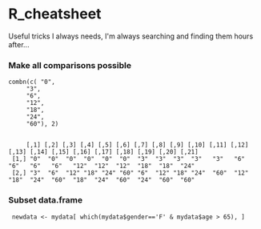 # R_cheatsheet
 Useful tricks I always needs, I'm always searching and finding them hours after...

### Make all comparisons possible

    combn(c( "0",
         "3",
         "6",
         "12",
         "18",
         "24",
         "60"), 2)

    
         [,1] [,2] [,3] [,4] [,5] [,6] [,7] [,8] [,9] [,10] [,11] [,12] [,13] [,14] [,15] [,16] [,17] [,18] [,19] [,20] [,21]
     [1,] "0"  "0"  "0"  "0"  "0"  "0"  "3"  "3"  "3"  "3"   "3"   "6"   "6"   "6"   "6"   "12"  "12"  "12"  "18"  "18"  "24" 
     [2,] "3"  "6"  "12" "18" "24" "60" "6"  "12" "18" "24"  "60"  "12"  "18"  "24"  "60"  "18"  "24"  "60"  "24"  "60"  "60" 
     
     
### Subset data.frame

     newdata <- mydata[ which(mydata$gender=='F' & mydata$age > 65), ]

